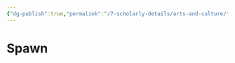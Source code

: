 ```yaml
---
{"dg-publish":true,"permalink":"/7-scholarly-details/arts-and-culture/titles/spawn/"}
---
```


# Spawn
